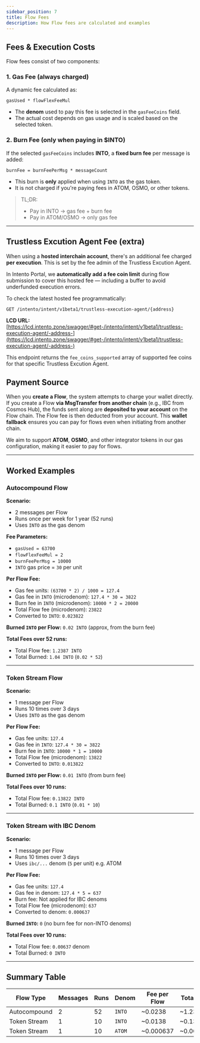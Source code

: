 ```yaml
---
sidebar_position: 7
title: Flow Fees
description: How Flow fees are calculated and examples
---
```


## Fees & Execution Costs

Flow fees consist of two components:

### 1. Gas Fee (always charged)

A dynamic fee calculated as:

```
gasUsed * flowFlexFeeMul
```

* The **denom** used to pay this fee is selected in the `gasFeeCoins` field.
* The actual cost depends on gas usage and is scaled based on the selected token.

### 2. Burn Fee (only when paying in $INTO)

If the selected `gasFeeCoins` includes **INTO**, a **fixed burn fee** per message is added:

```
burnFee = burnFeePerMsg * messageCount
```

* This burn is **only** applied when using `INTO` as the gas token.
* It is not charged if you're paying fees in ATOM, OSMO, or other tokens.

> TL;DR:
>
> * Pay in INTO → gas fee + burn fee
> * Pay in ATOM/OSMO → only gas fee

---

## Trustless Excution Agent Fee (extra)

When using a **hosted interchain account**, there's an additional fee charged **per execution**. This is set by the fee admin of the Trustless Excution Agent.

In Intento Portal, we **automatically add a fee coin limit** during flow submission to cover this hosted fee — including a buffer to avoid underfunded execution errors.

To check the latest hosted fee programmatically:

```
GET /intento/intent/v1beta1/trustless-execution-agent/{address}
```

**LCD URL:**
[https://lcd.intento.zone/swagger/#get-/intento/intent/v1beta1/trustless-execution-agent/-address-](https://lcd.intento.zone/swagger/#get-/intento/intent/v1beta1/trustless-execution-agent/-address-)

This endpoint returns the `fee_coins_supported` array of supported fee coins for that specific Trustless Excution Agent.

## Payment Source

When you **create a Flow**, the system attempts to charge your wallet directly. If you create a Flow **via MsgTransfer from another chain** (e.g., IBC from Cosmos Hub), the funds sent along are **deposited to your account** on the Flow chain. The Flow fee is then deducted from your account. This **wallet fallback** ensures you can pay for flows even when initiating from another chain.

We aim to support **ATOM**, **OSMO**, and other integrator tokens in our gas configuration, making it easier to pay for flows.

---

## Worked Examples

### Autocompound Flow

**Scenario:**

- 2 messages per Flow
- Runs once per week for 1 year (52 runs)
- Uses `INTO` as the gas denom

**Fee Parameters:**

- `gasUsed = 63700`
- `flowFlexFeeMul = 2`
- `burnFeePerMsg = 10000`
- `INTO` gas price = `30` per unit

**Per Flow Fee:**

- Gas fee units: `(63700 * 2) / 1000 = 127.4`
- Gas fee in `INTO` (microdenom): `127.4 * 30 = 3822`
- Burn fee in `INTO` (microdenom): `10000 * 2 = 20000`
- Total Flow fee (microdenom): `23822`
- Converted to `INTO`: `0.023822`

**Burned `INTO` per Flow:**
`0.02 INTO` (approx, from the burn fee)

**Total Fees over 52 runs:**

- Total Flow fee: `1.2387 INTO`
- Total Burned: `1.04 INTO` (`0.02 * 52`)

---

### Token Stream Flow

**Scenario:**

- 1 message per Flow
- Runs 10 times over 3 days
- Uses `INTO` as the gas denom

**Per Flow Fee:**

- Gas fee units: `127.4`
- Gas fee in `INTO`: `127.4 * 30 = 3822`
- Burn fee in `INTO`: `10000 * 1 = 10000`
- Total Flow fee (microdenom): `13822`
- Converted to `INTO`: `0.013822`

**Burned `INTO` per Flow:**
`0.01 INTO` (from burn fee)

**Total Fees over 10 runs:**

- Total Flow fee: `0.13822 INTO`
- Total Burned: `0.1 INTO` (`0.01 * 10`)

---

### Token Stream with IBC Denom

**Scenario:**

- 1 message per Flow
- Runs 10 times over 3 days
- Uses `ibc/...` denom (`5` per unit) e.g. ATOM

**Per Flow Fee:**

- Gas fee units: `127.4`
- Gas fee in denom: `127.4 * 5 = 637`
- Burn fee: Not applied for IBC denoms
- Total Flow fee (microdenom): `637`
- Converted to denom: `0.000637`

**Burned `INTO`:**
`0` (no burn fee for non-INTO denoms)

**Total Fees over 10 runs:**

- Total Flow fee: `0.00637` denom
- Total Burned: `0 INTO`

---

## Summary Table

| Flow Type    | Messages | Runs | Denom  | Fee per Flow | Total Fee | Burned `INTO` |
| ------------ | -------- | ---- | ------ | ------------ | --------- | ------------- |
| Autocompound | 2        | 52   | `INTO` | \~0.0238     | \~1.2387  | \~1.04        |
| Token Stream | 1        | 10   | `INTO` | \~0.0138     | \~0.13822 | \~0.1         |
| Token Stream | 1        | 10   | `ATOM` | \~0.000637   | \~0.00637 | 0             |
